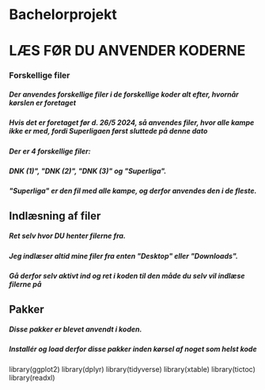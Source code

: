 # Bachelorprojekt
# LÆS FØR DU ANVENDER KODERNE

### Forskellige filer
##### Der anvendes forskellige filer i de forskellige koder alt efter, hvornår kørslen er foretaget
##### Hvis det er foretaget før d. 26/5 2024, så anvendes filer, hvor alle kampe ikke er med, fordi Superligaen først sluttede på denne dato

##### Der er 4 forskellige filer:
##### DNK (1)", "DNK (2)", "DNK (3)" og "Superliga". 
##### "Superliga" er den fil med alle kampe, og derfor anvendes den i de fleste.

## Indlæsning af filer

##### Ret selv hvor DU henter filerne fra.
##### Jeg indlæser altid mine filer fra enten "Desktop" eller "Downloads".
##### Gå derfor selv aktivt ind og ret i koden til den måde du selv vil indlæse filerne på


## Pakker
##### Disse pakker er blevet anvendt i koden. 
##### Installér og load derfor disse pakker inden kørsel af noget som helst kode

library(ggplot2)
library(dplyr)
library(tidyverse)
library(xtable)
library(tictoc)
library(readxl)
